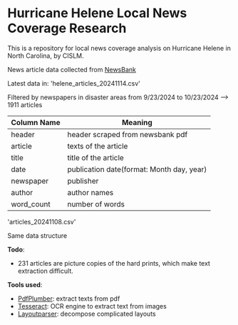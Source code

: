 # Hurricane Helene Local News Coverage Research

This is a repository for local news coverage analysis on Hurricane Helene in North Carolina, by CISLM.

News article data collected from <a href='https://www.newsbank.com/'>NewsBank</a>

Latest data in: 
'helene_articles_20241114.csv'

Filtered by newspapers in disaster areas from 9/23/2024 to 10/23/2024 --> 1911 articles

| Column Name | Meaning |
| -------- | ------- |
| header | header scraped from newsbank pdf |
| article | texts of the article |
| title | title of the article |
| date | publication date(format: Month day, year)|
| newspaper | publisher |
| author | author names |
| word_count | number of words |

'articles_20241108.csv'

Same data structure




**Todo**:

- 231 articles are picture copies of the hard prints, which make text extraction difficult.

**Tools used**:
- <a href = 'https://github.com/jsvine/pdfplumber'>PdfPlumber</a>: extract texts from pdf
- <a href = 'https://github.com/tesseract-ocr/tesseract'>Tesseract</a>: OCR engine to extract text from images
- <a href = 'https://layout-parser.github.io/'>Layoutparser</a>: decompose complicated layouts
